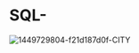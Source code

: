 # SQL-
![1449729804-f21d187d0f-CITY](https://user-images.githubusercontent.com/55194305/126548547-173860a9-8d3c-44c2-9466-18d6a7248936.jpg)
